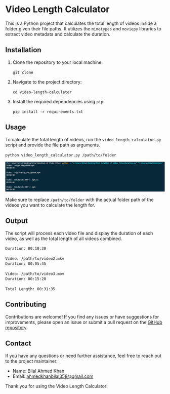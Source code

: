 # Video Length Calculator

This is a Python project that calculates the total length of videos inside a folder given their file paths. It utilizes the `mimetypes` and `moviepy` libraries to extract video metadata and calculate the duration.

## Installation

1. Clone the repository to your local machine:

    
    `git clone`
    

2. Navigate to the project directory:

    `cd video-length-calculator`


3. Install the required dependencies    using `pip`:

    `pip install -r requirements.txt`



## Usage

To calculate the total length of videos, run the `video_length_calculator.py` script and provide the file path as arguments.

`python video_length_calculator.py /path/to/folder`

![Working example](Screenshots/Example.png)


Make sure to replace `/path/to/folder` with the actual folder path of the videos you want to calculate the length for.

## Output

The script will process each video file and display the duration of each video, as well as the total length of all videos combined.

``` Video: /path/to/video1.mp4
Duration: 00:10:30

Video: /path/to/video2.mkv
Duration: 00:05:45

Video: /path/to/video3.mov
Duration: 00:15:20

Total Length: 00:31:35 
```


## Contributing

Contributions are welcome! If you find any issues or have suggestions for improvements, please open an issue or submit a pull request on the [GitHub repository](https://github.com/BilalAhmed-358/Calculate-total-duration-of-video-files).


## Contact

If you have any questions or need further assistance, feel free to reach out to the project maintainer:

- Name: Bilal Ahmed Khan
- Email: ahmedkhanbilal358@gmail.com

Thank you for using the Video Length Calculator!